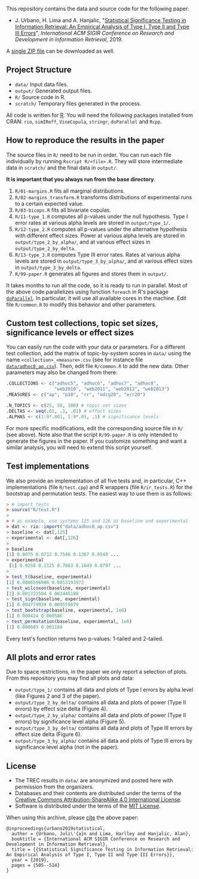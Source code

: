 This repository contains the data and source code for the following paper:

* J. Urbano, H. Lima and A. Hanjalic, "[Statistical Significance Testing in Information Retrieval: An Empirical Analysis of Type I, Type II and Type III Errors](http://julian-urbano.info/files/publications/076-statistical-significance-testing-information-retrieval-empirical-analysis-type-i-type-ii-type-iii-errors.pdf)", *International ACM SIGIR Conference on Research and Development in Information Retrieval*, 2019.

A [single ZIP file](https://github.com/julian-urbano/sigir2019-statistical/archive/master.zip) can be downloaded as well.

## Project Structure

* `data/` Input data files.
* `output/` Generated output files.
* `R/` Source code in R.
* `scratch/` Temporary files generated in the process.

All code is written for [R](https://www.r-project.org). You will need the following packages installed from CRAN: `rio`, `simIReff`, `VineCopula`, `stringr`, `doParallel` and `Rcpp`.

## How to reproduce the results in the paper 

The source files in `R/` need to be run in order. You can run each file individually by running `Rscript R/<file>.R`. They will store intermediate data in `scratch/` and the final data in `output/`.

**It is important that you always run from the base directory**.

1. `R/01-margins.R` fits all marginal distributions.
2. `R/02-margins_transform.R` transforms distributions of experimental runs to a certain expected value.
3. `R/03-bicops.R` fits all bivariate copulas.
4. `R/11-type_1.R` computes all p-values under the null hypothesis. Type I error rates at various alpha levels are stored in `output/type_1/`.
5. `R/12-type_2.R` computes all p-values under the alternative hypothesis with different effect sizes. Power at various alpha levels are stored in `output/type_2_by_alpha/`, and at various effect sizes in `output/type_2_by_delta`.
6. `R/13-type_3.R` computes Type III error rates. Rates at various alpha levels are stored in `output/type_3_by_alpha/`, and at various effect sizes in `output/type_3_by_delta`.
7. `R/99-paper.R` generates all figures and stores them in `output/`.

It takes months to run all the code, so it is ready to run in parallel. Most of the above code parallelizes using function `foreach` in R's package [`doParallel`](https://cran.r-project.org/web/packages/doParallel/index.html). In particular, it will use all available cores in the machine. Edit file `R/common.R` to modify this behavior and other parameters.

## Custom test collections, topic set sizes, significance levels or effect sizes

You can easily run the code with your data or parameters. For a different test collection, add the matrix of topic-by-system scores in `data/` using the name `<collection>_<measure>.csv` (see for instance file [`data/adhoc8_ap.csv`](/data/adhoc8_ap.csv)). Then, edit file `R/common.R` to add the new data. Other parameters may also be changed from there:

```r
.COLLECTIONS <- c("adhoc5", "adhoc6", "adhoc7", "adhoc8",
                  "web2010", "web2011", "web2012", "web2013")
.MEASURES <- c("ap", "p10", "rr", "ndcg20", "err20")

.N_TOPICS <- c(25, 50, 100) # topic set sizes
.DELTAS <- seq(.01, .1, .01) # effect sizes
.ALPHAS <- c(1:9*.001, 1:9*.01, .1) # significance levels
```

For more specific modifications, edit the corresponding source file in `R/` (see above). Note also that the script `R/99-paper.R` is only intended to generate the figures in the paper. If you customize something and want a similar analysis, you will need to extend this script yourself.

## Test implementations

We also provide an implementation of all five tests and, in particular, C++ implementations (file `R/test.cpp`) and R wrappers (file `R/ir_tests.R`) for the bootstrap and permutation tests. The easiest way to use them is as follows:

```r
> # import tests
> source("R/test.R")
> 
> # as example, use systems 125 and 126 as baseline and experimental
> dat <- rio::import("data/adhoc8_ap.csv")
> baseline <- dat[,125]
> experimental <- dat[,126]
> 
> baseline
[1] 0.0075 0.0712 0.7546 0.1367 0.0548 ...
> experimental
 [1] 0.0258 0.2125 0.7863 0.1649 0.0797 ...
>
> test_t(baseline, experimental)
[1] 0.0006596986 0.0013193972
> test_wilcoxon(baseline, experimental)
[1] 0.001722594 0.003445188
> test_sign(baseline, experimental)
[1] 0.004779939 0.009559879
> test_bootstrap(baseline, experimental, 1e6)
[1] 0.000424 0.000586
> test_permutation(baseline, experimental, 1e6)
[1] 0.000603 0.001188
```

Every test's function returns two p-values: 1-tailed and 2-tailed.

## All plots and error rates

Due to space restrictions, in the paper we only report a selection of plots. From this repository you may find all plots and data:

* `output/type_1/` contains all data and plots of Type I errors by alpha level (like Figures 2 and 3 of the paper).
* `output/type_2_by_delta/` contains all data and plots of power (Type II errors) by effect size delta (Figure 4).
* `output/type_2_by_alpha/` contains all data and plots of power (Type II errors) by significance level alpha (Figure 5).
* `output/type_3_by_delta/` contains all data and plots of Type III errors by effect size delta (Figure 6).
* `output/type_3_by_alpha/` contains all data and plots of Type III errors by significance level alpha (not in the paper).

## License

* The TREC results in `data/` are anonymized and posted here with permission from the organizers.
* Databases and their contents are distributed under the terms of the [Creative Commons Attribution-ShareAlike 4.0 International License](http://creativecommons.org/licenses/by-sa/4.0/).
* Software is distributed under the terms of the [MIT License](https://opensource.org/licenses/MIT).

When using this archive, please [cite](CITE.bib) the above paper:

    @inproceedings{urbano2019statistical,
      author = {Urbano, Juli\'{a}n and Lima, Harlley and Hanjalic, Alan},
      booktitle = {International ACM SIGIR Conference on Research and Development in Information Retrieval},
      title = {{Statistical Significance Testing in Information Retrieval: An Empirical Analysis of Type I, Type II and Type III Errors}},
      year = {2019},
	  pages = {505--514}
    }
